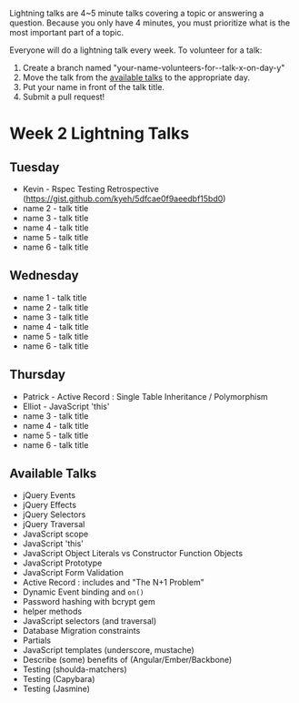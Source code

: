 Lightning talks are 4~5 minute talks covering a topic or answering a question.
Because you only have 4 minutes, you must prioritize what is the most important
part of a topic.

Everyone will do a lightning talk every week. To volunteer for a talk:

1. Create a branch named "your-name-volunteers-for--talk-x-on-day-y"
2. Move the talk from the [available talks](#availabl-talks) to the appropriate
   day.
3. Put your name in front of the talk title.
4. Submit a pull request!


# Week 2 Lightning Talks

## Tuesday
* Kevin - Rspec Testing Retrospective (https://gist.github.com/kyeh/5dfcae0f9aeedbf15bd0)
* name 2 - talk title
* name 3 - talk title
* name 4 - talk title
* name 5 - talk title
* name 6 - talk title


## Wednesday
* name 1 - talk title
* name 2 - talk title
* name 3 - talk title
* name 4 - talk title
* name 5 - talk title
* name 6 - talk title

## Thursday
* Patrick - Active Record : Single Table Inheritance / Polymorphism
* Elliot - JavaScript 'this'
* name 3 - talk title
* name 4 - talk title
* name 5 - talk title
* name 6 - talk title

## Available Talks

* jQuery Events
* jQuery Effects
* jQuery Selectors
* jQuery Traversal
* JavaScript scope
* JavaScript 'this'
* JavaScript Object Literals vs Constructor Function Objects
* JavaScript Prototype
* JavaScript Form Validation
* Active Record : includes and "The N+1 Problem"
* Dynamic Event binding and `on()`
* Password hashing with bcrypt gem
* helper methods 
* JavaScript selectors (and traversal)
* Database Migration constraints
* Partials
* JavaScript templates (underscore, mustache)
* Describe (some) benefits of (Angular/Ember/Backbone)
* Testing (shoulda-matchers)
* Testing (Capybara)
* Testing (Jasmine)



